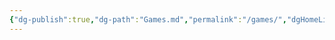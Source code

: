```yaml
---
{"dg-publish":true,"dg-path":"Games.md","permalink":"/games/","dgHomeLink":true,"noteIcon":""}
---
```


